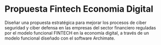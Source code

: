# Propuesta Fintech Economia Digital
Diseñar una propuesta estratégica para mejorar los procesos de ciber seguridad y ciber defensa en las empresas del sector financiero reguladas por el modelo funcional FINTECH en la economía digital, a través de un modelo funcional diseñado con el software Archimate. 
